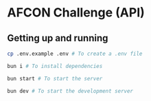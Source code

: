 # AFCON Challenge (API)

## Getting up and running


```bash
cp .env.example .env # To create a .env file

bun i # To install dependencies

bun start # To start the server

bun dev # To start the development server
```

